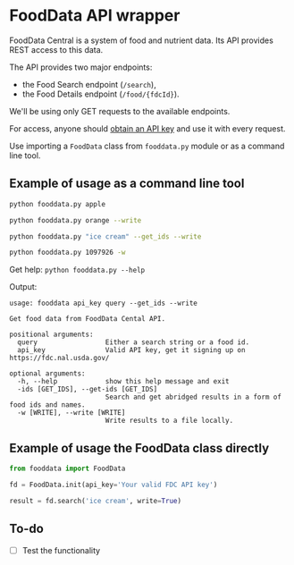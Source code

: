# FoodData API wrapper

FoodData Central is a system of food and nutrient data. Its API provides REST access to this data.

The API provides two major endpoints:
- the Food Search endpoint (`/search`),
- the Food Details endpoint (`/food/{fdcId}`).

We'll be using only GET requests to the available endpoints.

For access, anyone should [obtain an API key](https://fdc.nal.usda.gov/api-guide.html) and use it with every request.

Use importing a `FoodData` class from `fooddata.py` module or as a command line tool.

## Example of usage as a command line tool

```bash
python fooddata.py apple

python fooddata.py orange --write

python fooddata.py "ice cream" --get_ids --write

python fooddata.py 1097926 -w
```

Get help: `python fooddata.py --help`

Output:

```
usage: fooddata api_key query --get_ids --write

Get food data from FoodData Cental API.

positional arguments:
  query                 Either a search string or a food id.
  api_key               Valid API key, get it signing up on https://fdc.nal.usda.gov/

optional arguments:
  -h, --help            show this help message and exit
  -ids [GET_IDS], --get-ids [GET_IDS]
                        Search and get abridged results in a form of food ids and names.
  -w [WRITE], --write [WRITE]
                        Write results to a file locally.

```

## Example of usage the FoodData class directly

```python
from fooddata import FoodData

fd = FoodData.init(api_key='Your valid FDC API key')

result = fd.search('ice cream', write=True)
```

## To-do

- [ ] Test the functionality